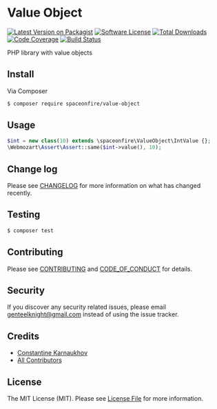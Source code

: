 # Value Object

[![Latest Version on Packagist][ico-version]][link-packagist]
[![Software License][ico-license]](LICENSE.md)
[![Total Downloads][ico-downloads]][link-downloads]
[![Code Coverage][ico-coverage]][link-actions]
[![Build Status][ico-build-status]][link-actions]

PHP library with value objects

## Install

Via Composer

```bash
$ composer require spaceonfire/value-object
```

## Usage

```php
$int = new class(10) extends \spaceonfire\ValueObject\IntValue {};
\Webmozart\Assert\Assert::same($int->value(), 10);
```

## Change log

Please see [CHANGELOG](CHANGELOG.md) for more information on what has changed recently.

## Testing

```bash
$ composer test
```

## Contributing

Please see [CONTRIBUTING](CONTRIBUTING.md) and [CODE_OF_CONDUCT](CODE_OF_CONDUCT.md) for details.

## Security

If you discover any security related issues, please email genteelknight@gmail.com instead of using the issue tracker.

## Credits

- [Constantine Karnaukhov][link-author]
- [All Contributors][link-contributors]

## License

The MIT License (MIT). Please see [License File](LICENSE.md) for more information.

[ico-version]: https://img.shields.io/packagist/v/spaceonfire/value-object.svg?style=flat-square
[ico-license]: https://img.shields.io/badge/license-MIT-brightgreen.svg?style=flat-square
[ico-downloads]: https://img.shields.io/packagist/dt/spaceonfire/value-object.svg?style=flat-square
[ico-coverage]: https://img.shields.io/endpoint?style=flat-square&url=https%3A%2F%2Fgist.githubusercontent.com%2Fhustlahusky%2Fd62607c1a2e4707959b0142e0ea876cd%2Fraw%2Fspaceonfire-value-object.json
[ico-build-status]: https://github.com/spaceonfire/value-object/workflows/Build%20Pipeline/badge.svg
[link-packagist]: https://packagist.org/packages/spaceonfire/value-object
[link-downloads]: https://packagist.org/packages/spaceonfire/value-object
[link-author]: https://github.com/hustlahusky
[link-contributors]: ../../contributors
[link-actions]: ../../actions
